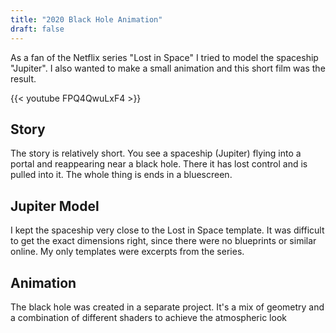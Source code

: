 ```yaml
---
title: "2020 Black Hole Animation"
draft: false
---
```


As a fan of the Netflix series "Lost in Space" I tried to model the spaceship "Jupiter". I also wanted to make a small animation and this short film was the result.

{{< youtube FPQ4QwuLxF4 >}}

## Story

The story is relatively short. You see a spaceship (Jupiter) flying into a portal and reappearing near a black hole. There it has lost control and is pulled into it. The whole thing is ends in a bluescreen.

## Jupiter Model

I kept the spaceship very close to the Lost in Space template. It was difficult to get the exact dimensions right, since there were no blueprints or similar online. My only templates were excerpts from the series.

## Animation

The black hole was created in a separate project. It's a mix of geometry and a combination of different shaders to achieve the atmospheric look



